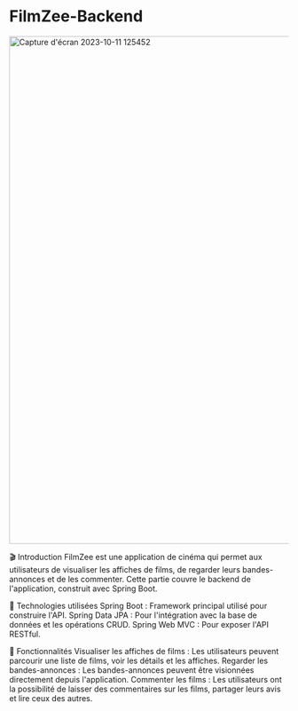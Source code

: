 # FilmZee-Backend
<img width="915" alt="Capture d'écran 2023-10-11 125452" src="https://github.com/Benaxo/FilmZee-Backend/assets/79756073/81c6107b-f110-4efe-9bcb-46639eccac00">

🎬 Introduction
FilmZee est une application de cinéma qui permet aux utilisateurs de visualiser les affiches de films, de regarder leurs bandes-annonces et de les commenter. Cette partie couvre le backend de l'application, construit avec Spring Boot.

🔧 Technologies utilisées
Spring Boot : Framework principal utilisé pour construire l'API.
Spring Data JPA : Pour l'intégration avec la base de données et les opérations CRUD.
Spring Web MVC : Pour exposer l'API RESTful.

🚀 Fonctionnalités
Visualiser les affiches de films : Les utilisateurs peuvent parcourir une liste de films, voir les détails et les affiches.
Regarder les bandes-annonces : Les bandes-annonces peuvent être visionnées directement depuis l'application.
Commenter les films : Les utilisateurs ont la possibilité de laisser des commentaires sur les films, partager leurs avis et lire ceux des autres.
